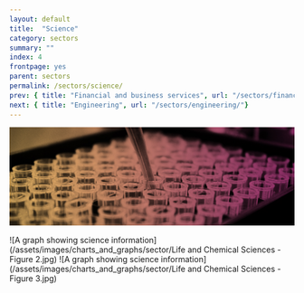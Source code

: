 ```yaml
---
layout: default
title:  "Science"
category: sectors
summary: ""
index: 4
frontpage: yes
parent: sectors
permalink: /sectors/science/
prev: { title: "Financial and business services", url: "/sectors/financial-and-business/"}
next: { title: "Engineering", url: "/sectors/engineering/"}
---
```


![An image of test tubes depicting the life and chemical sciences sector](/assets/images/sector_photography/life-and-chemical-sciences.jpg)

![A graph showing science information](/assets/images/charts_and_graphs/sector/Life and Chemical Sciences - Figure 2.jpg)
![A graph showing science information](/assets/images/charts_and_graphs/sector/Life and Chemical Sciences - Figure 3.jpg)
